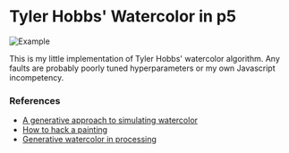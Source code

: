 # Tyler Hobbs' Watercolor in p5

![Example](sampleOutput.png)

This is my little implementation of Tyler Hobbs' watercolor algorithm. Any faults are probably poorly tuned hyperparameters or my own Javascript incompetency.


### References

- [A generative approach to simulating watercolor](https://tylerxhobbs.com/essays/2017/a-generative-approach-to-simulating-watercolor-paints?format=amp)
- [How to hack a painting](https://tylerxhobbs.com/essays/2020/how-to-hack-a-painting)
- [Generative watercolor in processing](https://sighack.com/post/generative-watercolor-in-processing)
